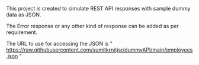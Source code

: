 This project is created to simulate REST API responses with sample dummy data as JSON.

The Error response or any other kind of response can be added as per requirement.

The URL to use for accessing the JSON is " https://raw.githubusercontent.com/sumitkrnitjsr/dummyAPI/main/employees.json "



